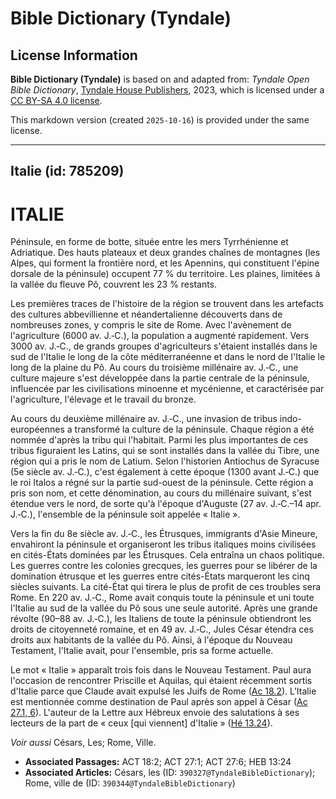 # Bible Dictionary (Tyndale)

## License Information

**Bible Dictionary (Tyndale)** is based on and adapted from: _Tyndale Open Bible Dictionary_, [Tyndale House Publishers](https://tyndaleopenresources.com/), 2023, which is licensed under a [CC BY-SA 4.0 license](https://creativecommons.org/licenses/by-sa/4.0/legalcode.en).

This markdown version (created `2025-10-16`) is provided under the same license.



--------------------------------

## Italie (id: 785209)

ITALIE
======

Péninsule, en forme de botte, située entre les mers Tyrrhénienne et Adriatique. Des hauts plateaux et deux grandes chaînes de montagnes (les Alpes, qui forment la frontière nord, et les Apennins, qui constituent l'épine dorsale de la péninsule) occupent 77 % du territoire. Les plaines, limitées à la vallée du fleuve Pô, couvrent les 23 % restants.

Les premières traces de l'histoire de la région se trouvent dans les artefacts des cultures abbevillienne et néandertalienne découverts dans de nombreuses zones, y compris le site de Rome. Avec l'avènement de l'agriculture (6000 av. J.‑C.), la population a augmenté rapidement. Vers 3000 av. J.‑C., de grands groupes d'agriculteurs s'étaient installés dans le sud de l'Italie le long de la côte méditerranéenne et dans le nord de l'Italie le long de la plaine du Pô. Au cours du troisième millénaire av. J.‑C., une culture majeure s'est développée dans la partie centrale de la péninsule, influencée par les civilisations minoenne et mycénienne, et caractérisée par l'agriculture, l'élevage et le travail du bronze.

Au cours du deuxième millénaire av. J.‑C., une invasion de tribus indo\-européennes a transformé la culture de la péninsule. Chaque région a été nommée d'après la tribu qui l'habitait. Parmi les plus importantes de ces tribus figuraient les Latins, qui se sont installés dans la vallée du Tibre, une région qui a pris le nom de Latium. Selon l'historien Antiochus de Syracuse (5e siècle av. J.‑C.), c'est également à cette époque (1300 avant J.‑C.) que le roi Italos a régné sur la partie sud\-ouest de la péninsule. Cette région a pris son nom, et cette dénomination, au cours du millénaire suivant, s'est étendue vers le nord, de sorte qu'à l'époque d'Auguste (27 av. J.‑C.–14 apr. J.‑C.), l'ensemble de la péninsule soit appelée « Italie ».

Vers la fin du 8e siècle av. J.‑C., les Étrusques, immigrants d'Asie Mineure, envahiront la péninsule et organiseront les tribus italiques moins civilisées en cités\-États dominées par les Étrusques. Cela entraîna un chaos politique. Les guerres contre les colonies grecques, les guerres pour se libérer de la domination étrusque et les guerres entre cités\-États marqueront les cinq siècles suivants. La cité\-État qui tirera le plus de profit de ces troubles sera Rome. En 220 av. J.‑C., Rome avait conquis toute la péninsule et uni toute l'Italie au sud de la vallée du Pô sous une seule autorité. Après une grande révolte (90–88 av. J.‑C.), les Italiens de toute la péninsule obtiendront les droits de citoyenneté romaine, et en 49 av. J.‑C., Jules César étendra ces droits aux habitants de la vallée du Pô. Ainsi, à l'époque du Nouveau Testament, l'Italie avait, pour l'ensemble, pris sa forme actuelle.

Le mot « Italie » apparaît trois fois dans le Nouveau Testament. Paul aura l'occasion de rencontrer Priscille et Aquilas, qui étaient récemment sortis d'Italie parce que Claude avait expulsé les Juifs de Rome ([Ac 18\.2](https://ref.ly/Acts18:2)). L'Italie est mentionnée comme destination de Paul après son appel à César ([Ac 27\.1, 6](https://ref.ly/Acts27:1,Acts27:6)). L'auteur de la Lettre aux Hébreux envoie des salutations à ses lecteurs de la part de « ceux \[qui viennent] d'Italie » ([Hé 13\.24](https://ref.ly/Heb13:24)).

*Voir aussi* Césars, Les; Rome, Ville.

* **Associated Passages:** ACT 18:2; ACT 27:1; ACT 27:6; HEB 13:24
* **Associated Articles:** Césars, les (ID: `390327@TyndaleBibleDictionary`); Rome, ville de (ID: `390344@TyndaleBibleDictionary`)

